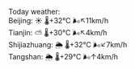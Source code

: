 Today weather:  
Beijing: ☀️   🌡️+32°C 🌬️↖11km/h  
Tianjin: ⛅️  🌡️+30°C 🌬️↖4km/h  
Shijiazhuang: 🌦   🌡️+32°C 🌬️↙7km/h  
Tangshan: 🌦   🌡️+29°C 🌬️↑4km/h  
